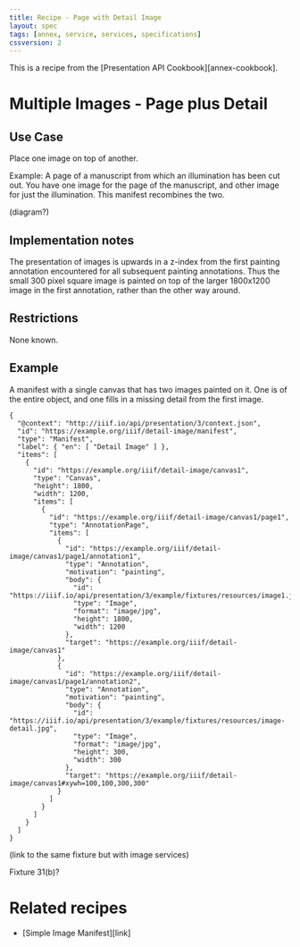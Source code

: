 ```yaml
---
title: Recipe - Page with Detail Image
layout: spec
tags: [annex, service, services, specifications]
cssversion: 2
---
```


This is a recipe from the [Presentation API Cookbook][annex-cookbook].

# Multiple Images - Page plus Detail

## Use Case

Place one image on top of another.

Example: A page of a manuscript from which an illumination has been cut out. You have one image for the page of the manuscript, and other image for just the illumination. This manifest recombines the two.

(diagram?)

## Implementation notes

The presentation of images is upwards in a z-index from the first painting annotation encountered for all subsequent painting annotations. Thus the small 300 pixel square image is painted on top of the larger 1800x1200 image in the first annotation, rather than the other way around.

## Restrictions

None known.

## Example

A manifest with a single canvas that has two images painted on it. One is of the entire object, and one fills in a missing detail from the first image.

```jsonld
{
  "@context": "http://iiif.io/api/presentation/3/context.json",
  "id": "https://example.org/iiif/detail-image/manifest",
  "type": "Manifest",
  "label": { "en": [ "Detail Image" ] },
  "items": [
    {
      "id": "https://example.org/iiif/detail-image/canvas1",
      "type": "Canvas",
      "height": 1800,
      "width": 1200,
      "items": [
        {
          "id": "https://example.org/iiif/detail-image/canvas1/page1",
          "type": "AnnotationPage",
          "items": [
            {
              "id": "https://example.org/iiif/detail-image/canvas1/page1/annotation1",
              "type": "Annotation",
              "motivation": "painting",
              "body": {
                "id": "https://iiif.io/api/presentation/3/example/fixtures/resources/image1.jpg",
                "type": "Image",
                "format": "image/jpg",
                "height": 1800,
                "width": 1200
              },
              "target": "https://example.org/iiif/detail-image/canvas1"
            },
            {
              "id": "https://example.org/iiif/detail-image/canvas1/page1/annotation2",
              "type": "Annotation",
              "motivation": "painting",
              "body": {
                "id": "https://iiif.io/api/presentation/3/example/fixtures/resources/image-detail.jpg",
                "type": "Image",
                "format": "image/jpg",
                "height": 300,
                "width": 300
              },
              "target": "https://example.org/iiif/detail-image/canvas1#xywh=100,100,300,300"
            }            
          ]
        }
      ]
    }    
  ]
}
```

(link to the same fixture but with image services)

Fixture 31(b)?

# Related recipes

* [Simple Image Manifest][link]



